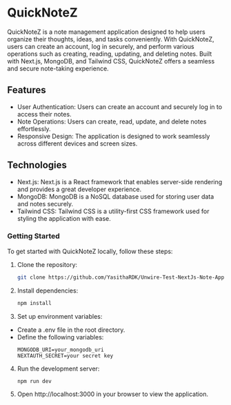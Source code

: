 # QuickNoteZ

QuickNoteZ is a note management application designed to help users organize their thoughts, ideas, and tasks conveniently. With QuickNoteZ, users can create an account, log in securely, and perform various operations such as creating, reading, updating, and deleting notes. Built with Next.js, MongoDB, and Tailwind CSS, QuickNoteZ offers a seamless and secure note-taking experience.

## Features

- User Authentication: Users can create an account and securely log in to access their notes.
- Note Operations: Users can create, read, update, and delete notes effortlessly.
- Responsive Design: The application is designed to work seamlessly across different devices and screen sizes.

## Technologies

- Next.js: Next.js is a React framework that enables server-side rendering and provides a great developer experience.
- MongoDB: MongoDB is a NoSQL database used for storing user data and notes securely.
- Tailwind CSS: Tailwind CSS is a utility-first CSS framework used for styling the application with ease.
  
### Getting Started

To get started with QuickNoteZ locally, follow these steps:

1. Clone the repository:

   ```bash
   git clone https://github.com/YasithaRDK/Unwire-Test-NextJs-Note-App.git
   ```
   
3. Install dependencies:

   ```bash
   npm install
   ```

4. Set up environment variables:

- Create a .env file in the root directory.
- Define the following variables:
  ```.env
  MONGODB_URI=your_mongodb_uri
  NEXTAUTH_SECRET=your secret key
  ```

4. Run the development server:

   ```bash
   npm run dev
   ```
5. Open http://localhost:3000 in your browser to view the application.
